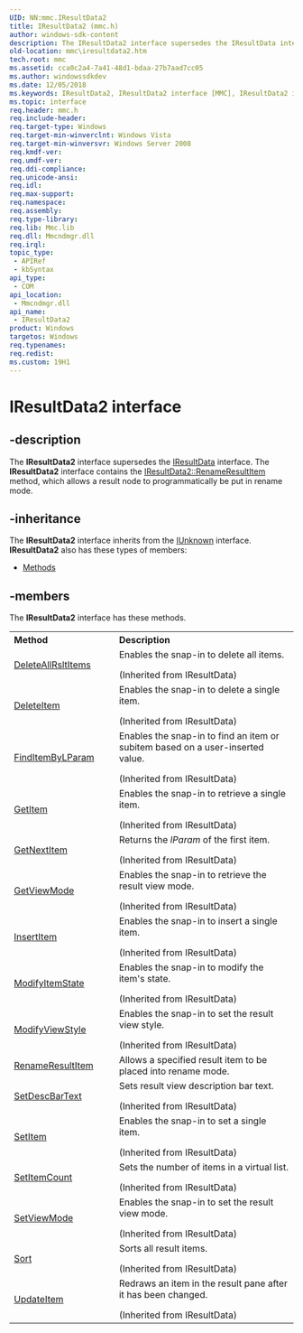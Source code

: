 ```yaml
---
UID: NN:mmc.IResultData2
title: IResultData2 (mmc.h)
author: windows-sdk-content
description: The IResultData2 interface supersedes the IResultData interface. The IResultData2 interface contains the IResultData2::RenameResultItem method, which allows a result node to programmatically be put in rename mode.
old-location: mmc\iresultdata2.htm
tech.root: mmc
ms.assetid: cca0c2a4-7a41-48d1-bdaa-27b7aad7cc05
ms.author: windowssdkdev
ms.date: 12/05/2018
ms.keywords: IResultData2, IResultData2 interface [MMC], IResultData2 interface [MMC],described, _slate_iresultdata2, mmc.iresultdata2, mmc/IResultData2
ms.topic: interface
req.header: mmc.h
req.include-header: 
req.target-type: Windows
req.target-min-winverclnt: Windows Vista
req.target-min-winversvr: Windows Server 2008
req.kmdf-ver: 
req.umdf-ver: 
req.ddi-compliance: 
req.unicode-ansi: 
req.idl: 
req.max-support: 
req.namespace: 
req.assembly: 
req.type-library: 
req.lib: Mmc.lib
req.dll: Mmcndmgr.dll
req.irql: 
topic_type:
 - APIRef
 - kbSyntax
api_type:
 - COM
api_location:
 - Mmcndmgr.dll
api_name:
 - IResultData2
product: Windows
targetos: Windows
req.typenames: 
req.redist: 
ms.custom: 19H1
---
```


# IResultData2 interface


## -description


The 
<b>IResultData2</b> interface supersedes the 
<a href="https://docs.microsoft.com/windows/desktop/api/mmc/nn-mmc-iresultdata">IResultData</a> interface. The 
<b>IResultData2</b> interface contains the 
<a href="https://docs.microsoft.com/windows/desktop/api/mmc/nf-mmc-iresultdata2-renameresultitem">IResultData2::RenameResultItem</a> method, which allows a result node to programmatically be put in rename mode.


## -inheritance

The <b xmlns:loc="http://microsoft.com/wdcml/l10n">IResultData2</b> interface inherits from the <a href="https://docs.microsoft.com/windows/desktop/api/unknwn/nn-unknwn-iunknown">IUnknown</a> interface. <b>IResultData2</b> also has these types of members:
<ul>
<li><a href="https://docs.microsoft.com/">Methods</a></li>
</ul>

## -members

The <b>IResultData2</b> interface has these methods.
<table class="members" id="memberListMethods">
<tr>
<th align="left" width="37%">Method</th>
<th align="left" width="63%">Description</th>
</tr>
<tr data="inherited;">
<td align="left" width="37%">
<a href="https://docs.microsoft.com/windows/desktop/api/mmc/nf-mmc-iresultdata-deleteallrsltitems">DeleteAllRsltItems</a>
</td>
<td align="left" width="63%">
Enables the snap-in to delete all items.</p> (Inherited from IResultData)</td>
</tr>
<tr data="inherited;">
<td align="left" width="37%">
<a href="https://docs.microsoft.com/windows/desktop/api/mmc/nf-mmc-iresultdata-deleteitem">DeleteItem</a>
</td>
<td align="left" width="63%">
Enables the snap-in to delete a single item.</p> (Inherited from IResultData)</td>
</tr>
<tr data="inherited;">
<td align="left" width="37%">
<a href="https://docs.microsoft.com/windows/desktop/api/mmc/nf-mmc-iresultdata-finditembylparam">FindItemByLParam</a>
</td>
<td align="left" width="63%">
Enables the snap-in to find an item or subitem based on a user-inserted value.</p> (Inherited from IResultData)</td>
</tr>
<tr data="inherited;">
<td align="left" width="37%">
<a href="https://docs.microsoft.com/windows/desktop/api/mmc/nf-mmc-iresultdata-getitem">GetItem</a>
</td>
<td align="left" width="63%">
Enables the snap-in to retrieve a single item.</p> (Inherited from IResultData)</td>
</tr>
<tr data="inherited;">
<td align="left" width="37%">
<a href="https://docs.microsoft.com/windows/desktop/api/mmc/nf-mmc-iresultdata-getnextitem">GetNextItem</a>
</td>
<td align="left" width="63%">
Returns the <i>lParam</i> of the first item.</p> (Inherited from IResultData)</td>
</tr>
<tr data="inherited;">
<td align="left" width="37%">
<a href="https://docs.microsoft.com/windows/desktop/api/mmc/nf-mmc-iresultdata-getviewmode">GetViewMode</a>
</td>
<td align="left" width="63%">
Enables the snap-in to retrieve the result view mode.</p> (Inherited from IResultData)</td>
</tr>
<tr data="inherited;">
<td align="left" width="37%">
<a href="https://docs.microsoft.com/windows/desktop/api/mmc/nf-mmc-iresultdata-insertitem">InsertItem</a>
</td>
<td align="left" width="63%">
Enables the snap-in to insert a single item.</p> (Inherited from IResultData)</td>
</tr>
<tr data="inherited;">
<td align="left" width="37%">
<a href="https://docs.microsoft.com/windows/desktop/api/mmc/nf-mmc-iresultdata-modifyitemstate">ModifyItemState</a>
</td>
<td align="left" width="63%">
Enables the snap-in to modify the item's state.</p> (Inherited from IResultData)</td>
</tr>
<tr data="inherited;">
<td align="left" width="37%">
<a href="https://docs.microsoft.com/windows/desktop/api/mmc/nf-mmc-iresultdata-modifyviewstyle">ModifyViewStyle</a>
</td>
<td align="left" width="63%">
Enables the snap-in to set the result view style.</p> (Inherited from IResultData)</td>
</tr>
<tr data="declared;">
<td align="left" width="37%">
<a href="https://docs.microsoft.com/windows/desktop/api/mmc/nf-mmc-iresultdata2-renameresultitem">RenameResultItem</a>
</td>
<td align="left" width="63%">
Allows a specified result item to be placed into rename mode.

</td>
</tr>
<tr data="inherited;">
<td align="left" width="37%">
<a href="https://docs.microsoft.com/windows/desktop/api/mmc/nf-mmc-iresultdata-setdescbartext">SetDescBarText</a>
</td>
<td align="left" width="63%">
Sets result view description bar text.</p> (Inherited from IResultData)</td>
</tr>
<tr data="inherited;">
<td align="left" width="37%">
<a href="https://docs.microsoft.com/windows/desktop/api/mmc/nf-mmc-iresultdata-setitem">SetItem</a>
</td>
<td align="left" width="63%">
Enables the snap-in to set a single item.</p> (Inherited from IResultData)</td>
</tr>
<tr data="inherited;">
<td align="left" width="37%">
<a href="https://docs.microsoft.com/windows/desktop/api/mmc/nf-mmc-iresultdata-setitemcount">SetItemCount</a>
</td>
<td align="left" width="63%">
Sets the number of items in a virtual list.</p> (Inherited from IResultData)</td>
</tr>
<tr data="inherited;">
<td align="left" width="37%">
<a href="https://docs.microsoft.com/windows/desktop/api/mmc/nf-mmc-iresultdata-setviewmode">SetViewMode</a>
</td>
<td align="left" width="63%">
Enables the snap-in to set the result view mode.</p> (Inherited from IResultData)</td>
</tr>
<tr data="inherited;">
<td align="left" width="37%">
<a href="https://docs.microsoft.com/windows/desktop/api/mmc/nf-mmc-iresultdata-sort">Sort</a>
</td>
<td align="left" width="63%">
Sorts all result items.</p> (Inherited from IResultData)</td>
</tr>
<tr data="inherited;">
<td align="left" width="37%">
<a href="https://docs.microsoft.com/windows/desktop/api/mmc/nf-mmc-iresultdata-updateitem">UpdateItem</a>
</td>
<td align="left" width="63%">
Redraws an item in the result pane after it has been changed.</p> (Inherited from IResultData)</td>
</tr>
</table> 

